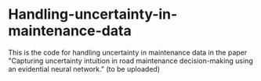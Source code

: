 # Handling-uncertainty-in-maintenance-data
This is the code for handling uncertainty in maintenance data in the paper "Capturing uncertainty intuition in road maintenance decision-making using an evidential neural network."
(to be uploaded)
